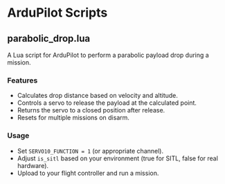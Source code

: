 # ArduPilot Scripts

## parabolic_drop.lua
A Lua script for ArduPilot to perform a parabolic payload drop during a mission.

### Features
- Calculates drop distance based on velocity and altitude.
- Controls a servo to release the payload at the calculated point.
- Returns the servo to a closed position after release.
- Resets for multiple missions on disarm.

### Usage
- Set `SERVO10_FUNCTION = 1` (or appropriate channel).
- Adjust `is_sitl` based on your environment (true for SITL, false for real hardware).
- Upload to your flight controller and run a mission.
